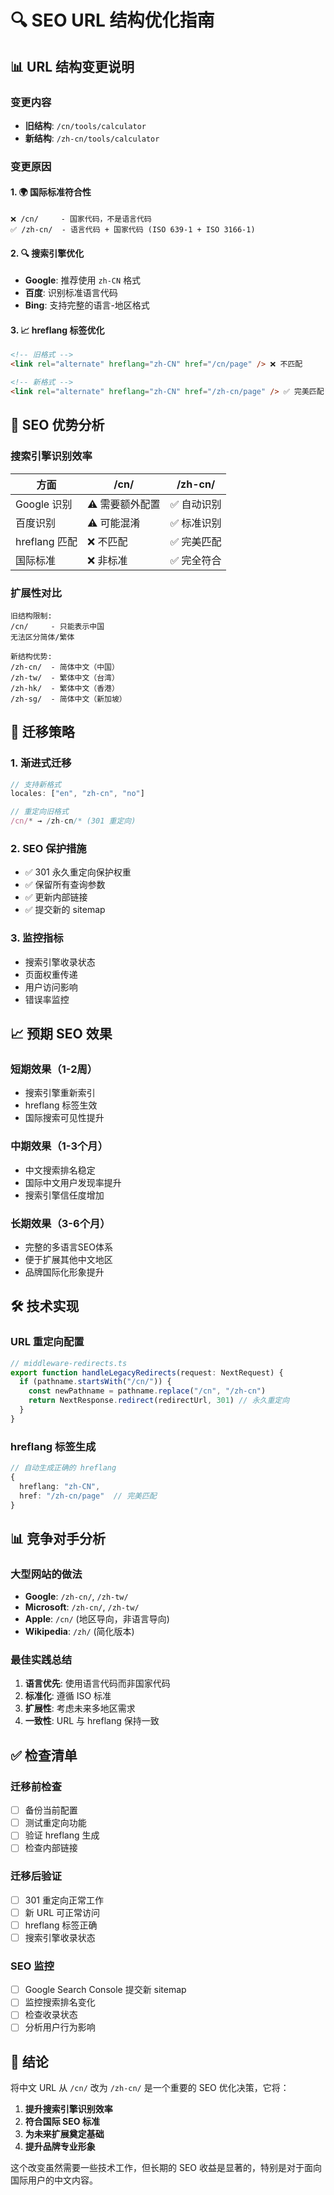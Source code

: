 # 🔍 SEO URL 结构优化指南

## 📊 URL 结构变更说明

### 变更内容

- **旧结构**: `/cn/tools/calculator`
- **新结构**: `/zh-cn/tools/calculator`

### 变更原因

#### 1. 🌍 国际标准符合性

```
❌ /cn/     - 国家代码，不是语言代码
✅ /zh-cn/  - 语言代码 + 国家代码 (ISO 639-1 + ISO 3166-1)
```

#### 2. 🔍 搜索引擎优化

- **Google**: 推荐使用 `zh-CN` 格式
- **百度**: 识别标准语言代码
- **Bing**: 支持完整的语言-地区格式

#### 3. 📈 hreflang 标签优化

```html
<!-- 旧格式 -->
<link rel="alternate" hreflang="zh-CN" href="/cn/page" /> ❌ 不匹配

<!-- 新格式 -->
<link rel="alternate" hreflang="zh-CN" href="/zh-cn/page" /> ✅ 完美匹配
```

## 🚀 SEO 优势分析

### 搜索引擎识别效率

| 方面          | /cn/            | /zh-cn/     |
| ------------- | --------------- | ----------- |
| Google 识别   | ⚠️ 需要额外配置 | ✅ 自动识别 |
| 百度识别      | ⚠️ 可能混淆     | ✅ 标准识别 |
| hreflang 匹配 | ❌ 不匹配       | ✅ 完美匹配 |
| 国际标准      | ❌ 非标准       | ✅ 完全符合 |

### 扩展性对比

```
旧结构限制:
/cn/     - 只能表示中国
无法区分简体/繁体

新结构优势:
/zh-cn/  - 简体中文（中国）
/zh-tw/  - 繁体中文（台湾）
/zh-hk/  - 繁体中文（香港）
/zh-sg/  - 简体中文（新加坡）
```

## 🔄 迁移策略

### 1. 渐进式迁移

```typescript
// 支持新格式
locales: ["en", "zh-cn", "no"]

// 重定向旧格式
/cn/* → /zh-cn/* (301 重定向)
```

### 2. SEO 保护措施

- ✅ 301 永久重定向保护权重
- ✅ 保留所有查询参数
- ✅ 更新内部链接
- ✅ 提交新的 sitemap

### 3. 监控指标

- 搜索引擎收录状态
- 页面权重传递
- 用户访问影响
- 错误率监控

## 📈 预期 SEO 效果

### 短期效果（1-2周）

- 搜索引擎重新索引
- hreflang 标签生效
- 国际搜索可见性提升

### 中期效果（1-3个月）

- 中文搜索排名稳定
- 国际中文用户发现率提升
- 搜索引擎信任度增加

### 长期效果（3-6个月）

- 完整的多语言SEO体系
- 便于扩展其他中文地区
- 品牌国际化形象提升

## 🛠️ 技术实现

### URL 重定向配置

```typescript
// middleware-redirects.ts
export function handleLegacyRedirects(request: NextRequest) {
  if (pathname.startsWith("/cn/")) {
    const newPathname = pathname.replace("/cn", "/zh-cn")
    return NextResponse.redirect(redirectUrl, 301) // 永久重定向
  }
}
```

### hreflang 标签生成

```typescript
// 自动生成正确的 hreflang
{
  hreflang: "zh-CN",
  href: "/zh-cn/page"  // 完美匹配
}
```

## 📊 竞争对手分析

### 大型网站的做法

- **Google**: `/zh-cn/`, `/zh-tw/`
- **Microsoft**: `/zh-cn/`, `/zh-tw/`
- **Apple**: `/cn/` (地区导向，非语言导向)
- **Wikipedia**: `/zh/` (简化版本)

### 最佳实践总结

1. **语言优先**: 使用语言代码而非国家代码
2. **标准化**: 遵循 ISO 标准
3. **扩展性**: 考虑未来多地区需求
4. **一致性**: URL 与 hreflang 保持一致

## ✅ 检查清单

### 迁移前检查

- [ ] 备份当前配置
- [ ] 测试重定向功能
- [ ] 验证 hreflang 生成
- [ ] 检查内部链接

### 迁移后验证

- [ ] 301 重定向正常工作
- [ ] 新 URL 可正常访问
- [ ] hreflang 标签正确
- [ ] 搜索引擎收录状态

### SEO 监控

- [ ] Google Search Console 提交新 sitemap
- [ ] 监控搜索排名变化
- [ ] 检查收录状态
- [ ] 分析用户行为影响

## 🎯 结论

将中文 URL 从 `/cn/` 改为 `/zh-cn/` 是一个重要的 SEO 优化决策，它将：

1. **提升搜索引擎识别效率**
2. **符合国际 SEO 标准**
3. **为未来扩展奠定基础**
4. **提升品牌专业形象**

这个改变虽然需要一些技术工作，但长期的 SEO 收益是显著的，特别是对于面向国际用户的中文内容。
